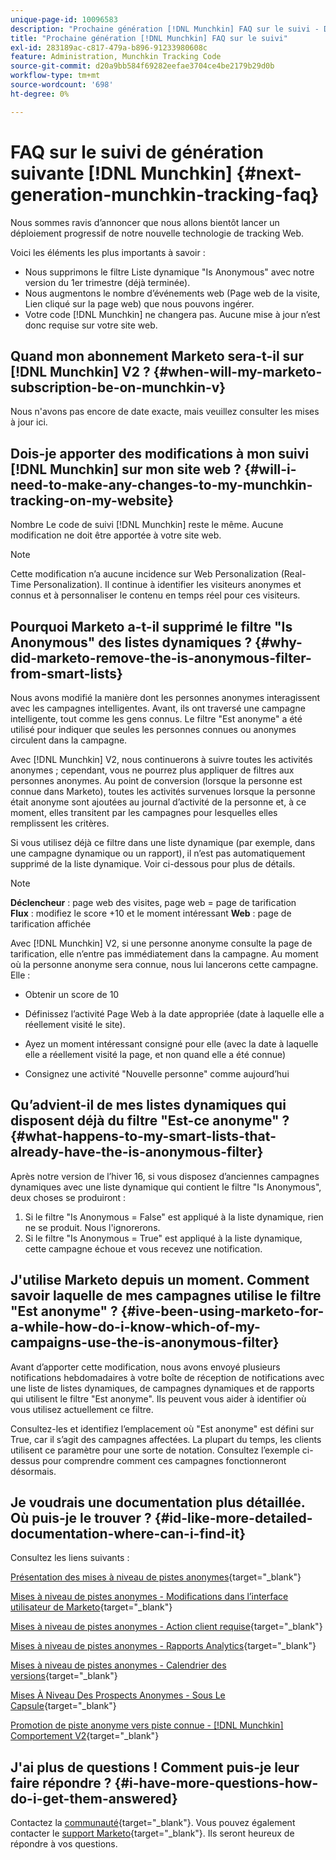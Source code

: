 ```yaml
---
unique-page-id: 10096583
description: "Prochaine génération [!DNL Munchkin] FAQ sur le suivi - Documents Marketo - Documentation du produit"
title: "Prochaine génération [!DNL Munchkin] FAQ sur le suivi"
exl-id: 283189ac-c817-479a-b896-91233980608c
feature: Administration, Munchkin Tracking Code
source-git-commit: d20a9bb584f69282eefae3704ce4be2179b29d0b
workflow-type: tm+mt
source-wordcount: '698'
ht-degree: 0%

---
```


# FAQ sur le suivi de génération suivante [!DNL Munchkin] {#next-generation-munchkin-tracking-faq}

Nous sommes ravis d’annoncer que nous allons bientôt lancer un déploiement progressif de notre nouvelle technologie de tracking Web.

Voici les éléments les plus importants à savoir :

* Nous supprimons le filtre Liste dynamique &quot;Is Anonymous&quot; avec notre version du 1er trimestre (déjà terminée).
* Nous augmentons le nombre d’événements web (Page web de la visite, Lien cliqué sur la page web) que nous pouvons ingérer.
* Votre code [!DNL Munchkin] ne changera pas. Aucune mise à jour n’est donc requise sur votre site web.

## Quand mon abonnement Marketo sera-t-il sur [!DNL Munchkin] V2 ? {#when-will-my-marketo-subscription-be-on-munchkin-v}

Nous n&#39;avons pas encore de date exacte, mais veuillez consulter les mises à jour ici.

## Dois-je apporter des modifications à mon suivi [!DNL Munchkin] sur mon site web ? {#will-i-need-to-make-any-changes-to-my-munchkin-tracking-on-my-website}

Nombre Le code de suivi [!DNL Munchkin] reste le même. Aucune modification ne doit être apportée à votre site web.

>[!NOTE]
>
>Cette modification n’a aucune incidence sur Web Personalization (Real-Time Personalization). Il continue à identifier les visiteurs anonymes et connus et à personnaliser le contenu en temps réel pour ces visiteurs.

## Pourquoi Marketo a-t-il supprimé le filtre &quot;Is Anonymous&quot; des listes dynamiques ? {#why-did-marketo-remove-the-is-anonymous-filter-from-smart-lists}

Nous avons modifié la manière dont les personnes anonymes interagissent avec les campagnes intelligentes. Avant, ils ont traversé une campagne intelligente, tout comme les gens connus. Le filtre &quot;Est anonyme&quot; a été utilisé pour indiquer que seules les personnes connues ou anonymes circulent dans la campagne.

Avec [!DNL Munchkin] V2, nous continuerons à suivre toutes les activités anonymes ; cependant, vous ne pourrez plus appliquer de filtres aux personnes anonymes. Au point de conversion (lorsque la personne est connue dans Marketo), toutes les activités survenues lorsque la personne était anonyme sont ajoutées au journal d’activité de la personne et, à ce moment, elles transitent par les campagnes pour lesquelles elles remplissent les critères.

Si vous utilisez déjà ce filtre dans une liste dynamique (par exemple, dans une campagne dynamique ou un rapport), il n’est pas automatiquement supprimé de la liste dynamique. Voir ci-dessous pour plus de détails.

>[!NOTE]
>
>**Déclencheur** : page web des visites, page web = page de tarification\
>**Flux** : modifiez le score +10 et le moment intéressant
>**Web** : page de tarification affichée
>
>Avec [!DNL Munchkin] V2, si une personne anonyme consulte la page de tarification, elle n’entre pas immédiatement dans la campagne. Au moment où la personne anonyme sera connue, nous lui lancerons cette campagne. Elle :
>
>* Obtenir un score de 10
>
>* Définissez l’activité Page Web à la date appropriée (date à laquelle elle a réellement visité le site).
>
>* Ayez un moment intéressant consigné pour elle (avec la date à laquelle elle a réellement visité la page, et non quand elle a été connue)
>
>* Consignez une activité &quot;Nouvelle personne&quot; comme aujourd’hui

## Qu’advient-il de mes listes dynamiques qui disposent déjà du filtre &quot;Est-ce anonyme&quot; ? {#what-happens-to-my-smart-lists-that-already-have-the-is-anonymous-filter}

Après notre version de l’hiver 16, si vous disposez d’anciennes campagnes dynamiques avec une liste dynamique qui contient le filtre &quot;Is Anonymous&quot;, deux choses se produiront :

1. Si le filtre &quot;Is Anonymous = False&quot; est appliqué à la liste dynamique, rien ne se produit. Nous l&#39;ignorerons.
1. Si le filtre &quot;Is Anonymous = True&quot; est appliqué à la liste dynamique, cette campagne échoue et vous recevez une notification.

## J&#39;utilise Marketo depuis un moment. Comment savoir laquelle de mes campagnes utilise le filtre &quot;Est anonyme&quot; ? {#ive-been-using-marketo-for-a-while-how-do-i-know-which-of-my-campaigns-use-the-is-anonymous-filter}

Avant d’apporter cette modification, nous avons envoyé plusieurs notifications hebdomadaires à votre boîte de réception de notifications avec une liste de listes dynamiques, de campagnes dynamiques et de rapports qui utilisent le filtre &quot;Est anonyme&quot;. Ils peuvent vous aider à identifier où vous utilisez actuellement ce filtre.

Consultez-les et identifiez l’emplacement où &quot;Est anonyme&quot; est défini sur True, car il s’agit des campagnes affectées. La plupart du temps, les clients utilisent ce paramètre pour une sorte de notation. Consultez l’exemple ci-dessus pour comprendre comment ces campagnes fonctionneront désormais.

## Je voudrais une documentation plus détaillée. Où puis-je le trouver ? {#id-like-more-detailed-documentation-where-can-i-find-it}

Consultez les liens suivants :

[Présentation des mises à niveau de pistes anonymes](https://nation.marketo.com/docs/DOC-2937){target="_blank"}

[Mises à niveau de pistes anonymes - Modifications dans l’interface utilisateur de Marketo](https://nation.marketo.com/docs/DOC-2938){target="_blank"}

[Mises à niveau de pistes anonymes - Action client requise](https://nation.marketo.com/docs/DOC-2939){target="_blank"}

[Mises à niveau de pistes anonymes - Rapports Analytics](https://nation.marketo.com/docs/DOC-2940){target="_blank"}

[Mises à niveau de pistes anonymes - Calendrier des versions](https://nation.marketo.com/docs/DOC-2961){target="_blank"}

[Mises À Niveau Des Prospects Anonymes - Sous Le Capsule](https://nation.marketo.com/docs/DOC-2962){target="_blank"}

[Promotion de piste anonyme vers piste connue - [!DNL Munchkin] Comportement V2](https://nation.marketo.com/docs/DOC-2963){target="_blank"}

## J&#39;ai plus de questions ! Comment puis-je leur faire répondre ? {#i-have-more-questions-how-do-i-get-them-answered}

Contactez la [communauté](https://nation.marketo.com/){target="_blank"}. Vous pouvez également contacter le [support Marketo](https://nation.marketo.com/t5/Support/ct-p/Support){target="_blank"}. Ils seront heureux de répondre à vos questions.
